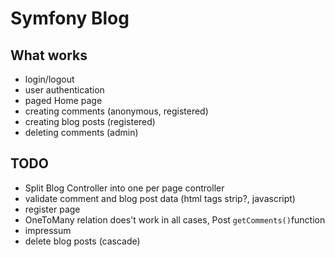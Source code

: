 # Symfony Blog

## What works
- login/logout
- user authentication
- paged Home page
- creating comments (anonymous, registered)
- creating blog posts (registered)
- deleting comments (admin)

## TODO
- Split Blog Controller into one per page controller
- validate comment and blog post data (html tags strip?, javascript)
- register page
- OneToMany relation does't work in all cases, Post `getComments()`function
- impressum
- delete blog posts (cascade)